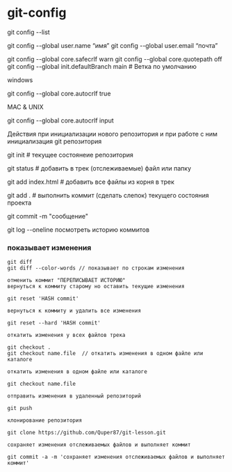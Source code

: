 # git-config

git config --list

git config --global user.name “имя”
git config --global user.email “почта”


git config --global core.safecrlf warn
git config --global core.quotepath off
git config --global init.defaultBranch main # Ветка по умолчанию

windows

git config --global core.autocrlf true

MAC & UNIX

git config --global core.autocrlf input

Действия при инициализации нового репозитория и при работе с ним
инициализация git репозитория

git init # текущее состоянеие репозитория

git status # добавить в трек (отслеживаемые) файл или папку

git add index.html # добавить все файлы из корня в трек

git add . # выполнить коммит (сделать слепок) текущего состояния проекта

git commit -m "сообщение"

git log --oneline  посмотреть историю коммитов

### показывает изменения
```shell
git diff
git diff --color-words // показывает по строкам изменения

отменить коммит "ПЕРЕПИСЫВАЕТ ИСТОРИЮ"
вернуться к коммиту старому но оставить текущие изменения

git reset 'HASH commit'

вернуться к коммиту и удалить все изменения

git reset --hard 'HASH commit'

откатить изменения у всех файлов трека

git checkout .  
git checkout name.file  // откатить изменения в одном файле или каталоге

откатить изменения в одном файле или каталоге

git checkout name.file

отправить изменения в удаленный репозиторий

git push 

клонирование репозитория

git clone https://github.com/Quper87/git-lesson.git

сохраняет изменения отслеживаемых файлов и выполняет коммит

git commit -a -m 'сохраняет изменения отслеживаемых файлов и выполняет коммит'